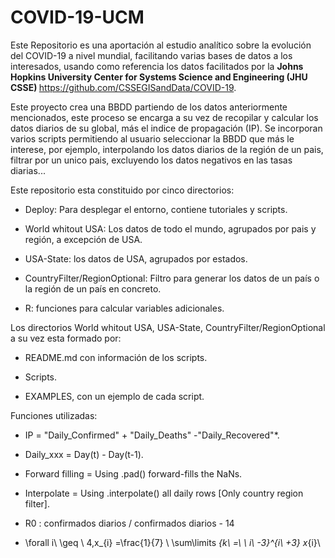 # COVID-19-UCM
Este Repositorio es una aportación al estudio analítico sobre la evolución del COVID-19 a nivel mundial, facilitando varias bases de datos a los interesados, usando como referencia los datos facilitados por la <b> Johns Hopkins University Center for Systems Science and Engineering (JHU CSSE) </b> https://github.com/CSSEGISandData/COVID-19.

Este proyecto crea una BBDD partiendo de los datos anteriormente mencionados, este proceso se encarga a su vez de recopilar y calcular los datos diarios de su global, más el indice de propagación (IP). Se incorporan varios scripts permitiendo al usuario seleccionar la BBDD que más le interese, por ejemplo, interpolando los datos diarios de la región de un pais, filtrar por un unico pais, excluyendo los datos negativos en las tasas diarias... 

Este repositorio esta constituido por cinco directorios:

- Deploy: Para desplegar el entorno, contiene tutoriales y scripts.

- World whitout USA: Los datos de todo el mundo, agrupados por pais y región, a excepción de USA.

- USA-State: los datos de USA, agrupados por estados. 

-	CountryFilter/RegionOptional: Filtro para generar los datos de un país o la región de un país en concreto. 

- R: funciones para calcular variables adicionales.

Los directorios World whitout USA, USA-State, CountryFilter/RegionOptional a su vez esta formado por:

- README.md con información de los scripts.

- Scripts.

- EXAMPLES, con un ejemplo de cada script.

Funciones utilizadas:

- IP = "Daily_Confirmed" + "Daily_Deaths" -"Daily_Recovered"*.

- Daily_xxx = Day(t) - Day(t-1).

- Forward filling = Using .pad() forward-fills the NaNs.

- Interpolate = Using .interpolate() all daily rows [Only country region filter].

- R0 : confirmados diarios / confirmados diarios - 14

- \forall i\ \geq \ 4,x_{i} =\frac{1}{7} \ \sum\limits _{k\ =\ \ i\ -3}^{i\ +3} x_{i}\\

